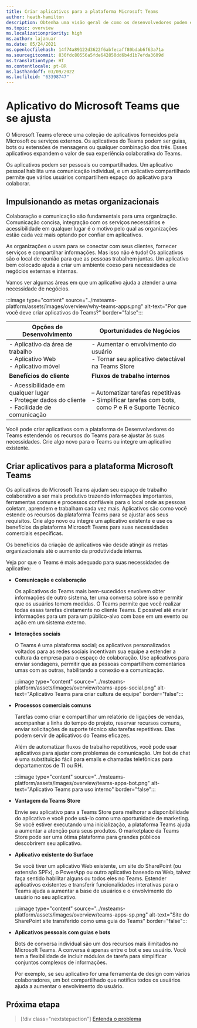 ```yaml
---
title: Criar aplicativos para a plataforma Microsoft Teams
author: heath-hamilton
description: Obtenha uma visão geral de como os desenvolvedores podem estender os recursos do Microsoft Teams com aplicativos personalizados.
ms.topic: overview
ms.localizationpriority: high
ms.author: lajanuar
ms.date: 05/24/2021
ms.openlocfilehash: 14f74a89122d3622f6abfecaff80bdab6f63a71a
ms.sourcegitcommit: 830fdc80556a5fde642850dd6b4d1b7efda3609d
ms.translationtype: HT
ms.contentlocale: pt-BR
ms.lasthandoff: 03/09/2022
ms.locfileid: "63398747"
---
```

# <a name="teams-app-that-fits"></a>Aplicativo do Microsoft Teams que se ajusta

O Microsoft Teams oferece uma coleção de aplicativos fornecidos pela Microsoft ou serviços externos. Os aplicativos do Teams podem ser guias, bots ou extensões de mensagens ou qualquer combinação dos três. Esses aplicativos expandem o valor de sua experiência colaborativa do Teams.

Os aplicativos podem ser pessoais ou compartilhados. Um aplicativo pessoal habilita uma comunicação individual, e um aplicativo compartilhado permite que vários usuários compartilhem espaço do aplicativo para colaborar.

## <a name="driving-organizational-goals"></a>Impulsionando as metas organizacionais

Colaboração e comunicação são fundamentais para uma organização. Comunicação concisa, integração com os serviços necessários e acessibilidade em qualquer lugar é o motivo pelo qual as organizações estão cada vez mais optando por confiar em aplicativos.

As organizações o usam para se conectar com seus clientes, fornecer serviços e compartilhar informações. Mas isso não é tudo! Os aplicativos são o local de reunião para que as pessoas trabalhem juntas. Um aplicativo bem colocado ajuda a criar um ambiente coeso para necessidades de negócios externas e internas.

Vamos ver algumas áreas em que um aplicativo ajuda a atender a uma necessidade de negócios.

:::image type="content" source="../msteams-platform/assets/images/overview/why-teams-apps.png" alt-text="Por que você deve criar aplicativos do Teams?" border="false":::

| **Opções de Desenvolvimento** | **Oportunidades de Negócios** |
| --- | --- |
| - Aplicativo da área de trabalho <br> - Aplicativo Web <br> - Aplicativo móvel | - Aumentar o envolvimento do usuário <br> - Tornar seu aplicativo detectável na Teams Store |
| **Benefícios do cliente** | **Fluxos de trabalho internos** |
| - Acessibilidade em qualquer lugar <br> - Proteger dados do cliente <br> - Facilidade de comunicação | – Automatizar tarefas repetitivas <br> - Simplificar tarefas com bots, <br> &nbsp;&nbsp; como P e R e Suporte Técnico |

Você pode criar aplicativos com a plataforma de Desenvolvedores do Teams estendendo os recursos do Teams para se ajustar às suas necessidades. Crie algo novo para o Teams ou integre um aplicativo existente.

## <a name="build-apps-with-microsoft-teams-platform"></a>Criar aplicativos para a plataforma Microsoft Teams

Os aplicativos do Microsoft Teams ajudam seu espaço de trabalho colaborativo a ser mais produtivo trazendo informações importantes, ferramentas comuns e processos confiáveis para o local onde as pessoas coletam, aprendem e trabalham cada vez mais. Aplicativos são como você estende os recursos da plataforma Teams para se ajustar aos seus requisitos. Crie algo novo ou integre um aplicativo existente e use os benefícios da plataforma Microsoft Teams para suas necessidades comerciais específicas.

Os benefícios da criação de aplicativos vão desde atingir as metas organizacionais até o aumento da produtividade interna.

Veja por que o Teams é mais adequado para suas necessidades de aplicativo:

- **Comunicação e colaboração**

    Os aplicativos do Teams mais bem-sucedidos envolvem obter informações de outro sistema, ter uma conversa sobre isso e permitir que os usuários tomem medidas. O Teams permite que você realizar todas essas tarefas diretamente no cliente Teams. É possível até enviar informações para um para um público-alvo com base em um evento ou ação em um sistema externo.

- **Interações sociais**

    O Teams é uma plataforma social; os aplicativos personalizados voltados para as redes sociais incentivam sua equipe a estender a cultura da empresa para o espaço de colaboração. Use aplicativos para enviar sondagens, permitir que as pessoas compartilhem comentários umas com as outras, habilitando a conexão e a comunicação.

    :::image type="content" source="../msteams-platform/assets/images/overview/teams-apps-social.png" alt-text="Aplicativo Teams para criar cultura de equipe" border="false":::

- **Processos comerciais comuns**

    Tarefas como criar e compartilhar um relatório de ligações de vendas, acompanhar a linha do tempo do projeto, reservar recursos comuns, enviar solicitações de suporte técnico são tarefas repetitivas. Elas podem servir de aplicativos do Teams eficazes.

    Além de automatizar fluxos de trabalho repetitivos, você pode usar aplicativos para ajudar com problemas de comunicação. Um bot de chat é uma substituição fácil para emails e chamadas telefônicas para departamentos de TI ou RH.

    :::image type="content" source="../msteams-platform/assets/images/overview/teams-apps-bot.png" alt-text="Aplicativo Teams para uso interno" border="false":::

- **Vantagem da Teams Store**

    Envie seu aplicativo para a Teams Store para melhorar a disponibilidade do aplicativo e você pode usá-lo como uma oportunidade de marketing. Se você estiver executando uma inicialização, a plataforma Teams ajuda a aumentar a atenção para seus produtos. O marketplace da Teams Store pode ser uma ótima plataforma para grandes públicos descobrirem seu aplicativo.

- **Aplicativo existente do Surface**

    Se você tiver um aplicativo Web existente, um site do SharePoint (ou extensão SPFx), o PowerApp ou outro aplicativo baseado na Web, talvez faça sentido habilitar alguns ou todos eles no Teams. Estender aplicativos existentes e transferir funcionalidades interativas para o Teams ajuda a aumentar a base de usuários e o envolvimento do usuário no seu aplicativo.

    :::image type="content" source="../msteams-platform/assets/images/overview/teams-apps-sp.png" alt-text="Site do SharePoint site transferido como uma guia do Teams" border="false":::

- **Aplicativos pessoais com guias e bots**

    Bots de conversa individual são um dos recursos mais ilimitados no Microsoft Teams. A conversa é apenas entre o bot e seu usuário. Você tem a flexibilidade de incluir módulos de tarefa para simplificar conjuntos complexos de informações.

    Por exemplo, se seu aplicativo for uma ferramenta de design com vários colaboradores, um bot compartilhado que notifica todos os usuários ajuda a aumentar o envolvimento do usuário.

## <a name="next-step"></a>Próxima etapa

> [!div class="nextstepaction"]
> [Entenda o problema](overview-story.md)
